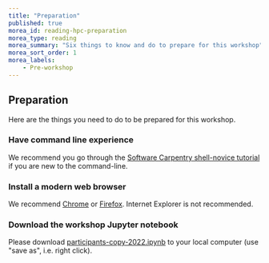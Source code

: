 ```yaml
---
title: "Preparation"
published: true
morea_id: reading-hpc-preparation
morea_type: reading
morea_summary: "Six things to know and do to prepare for this workshop"
morea_sort_order: 1
morea_labels: 
    - Pre-workshop
---
```


## Preparation 

Here are the things you need to do to be prepared for this workshop.

### Have command line experience

We recommend you go through the [Software Carpentry shell-novice tutorial](https://swcarpentry.github.io/shell-novice/) if you are new to the command-line.

### Install a modern web browser

We recommend [Chrome](https://www.google.com/chrome/) or [Firefox](https://www.mozilla.org/en-US/firefox/).  Internet Explorer is not recommended.


### Download the workshop Jupyter notebook

Please download [participants-copy-2022.ipynb](code/participants-copy-2022.ipynb) to your local computer (use "save as", i.e. right click).

